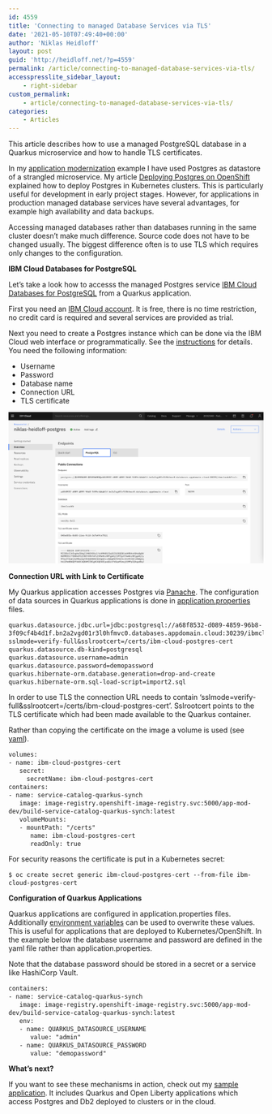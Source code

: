 ```yaml
---
id: 4559
title: 'Connecting to managed Database Services via TLS'
date: '2021-05-10T07:49:40+00:00'
author: 'Niklas Heidloff'
layout: post
guid: 'http://heidloff.net/?p=4559'
permalink: /article/connecting-to-managed-database-services-via-tls/
accesspresslite_sidebar_layout:
    - right-sidebar
custom_permalink:
    - article/connecting-to-managed-database-services-via-tls/
categories:
    - Articles
---
```


This article describes how to use a managed PostgreSQL database in a Quarkus microservice and how to handle TLS certificates.

In my [application modernization](https://github.com/IBM/application-modernization-javaee-quarkus) example I have used Postgres as datastore of a strangled microservice. My article [Deploying Postgres on OpenShift](http://heidloff.net/article/deploying-postgres-on-openshift/) explained how to deploy Postgres in Kubernetes clusters. This is particularly useful for development in early project stages. However, for applications in production managed database services have several advantages, for example high availability and data backups.

Accessing managed databases rather than databases running in the same cluster doesn’t make much difference. Source code does not have to be changed usually. The biggest difference often is to use TLS which requires only changes to the configuration.

**IBM Cloud Databases for PostgreSQL**

Let’s take a look how to accesss the managed Postgres service [IBM Cloud Databases for PostgreSQL](https://cloud.ibm.com/docs/databases-for-postgresql?topic=databases-for-postgresql-getting-started) from a Quarkus application.

First you need an [IBM Cloud account](https://cloud.ibm.com/registration). It is free, there is no time restriction, no credit card is required and several services are provided as trial.

Next you need to create a Postgres instance which can be done via the IBM Cloud web interface or programmatically. See the [instructions](https://github.com/IBM/application-modernization-javaee-quarkus/blob/master/documentation/Deployments.md#managed-postgres) for details. You need the following information:

- Username
- Password
- Database name
- Connection URL
- TLS certificate

![image](/assets/img/2021/05/postgres-ibm-cloud.png)

**Connection URL with Link to Certificate**

My Quarkus application accesses Postgres via [Panache](https://quarkus.io/guides/hibernate-orm-panache). The configuration of data sources in Quarkus applications is done in [application.properties](https://github.com/IBM/application-modernization-javaee-quarkus/blob/master/service-catalog-quarkus-synch/src/main/resources/application.properties.container-managed) files.

```
quarkus.datasource.jdbc.url=jdbc:postgresql://a68f8532-d089-4859-96b8-3f09cf4b4d1f.bn2a2vgd01r3l0hfmvc0.databases.appdomain.cloud:30239/ibmclouddb?sslmode=verify-full&sslrootcert=/certs/ibm-cloud-postgres-cert
quarkus.datasource.db-kind=postgresql
quarkus.datasource.username=admin
quarkus.datasource.password=demopassword
quarkus.hibernate-orm.database.generation=drop-and-create
quarkus.hibernate-orm.sql-load-script=import2.sql
```

In order to use TLS the connection URL needs to contain ‘sslmode=verify-full&amp;sslrootcert=/certs/ibm-cloud-postgres-cert’. Sslrootcert points to the TLS certificate which had been made available to the Quarkus container.

Rather than copying the certificate on the image a volume is used (see [yaml](https://github.com/IBM/application-modernization-javaee-quarkus/blob/master/service-catalog-quarkus-synch/deployment/kubernetes.yaml)).

```
volumes:
- name: ibm-cloud-postgres-cert
   secret:
     secretName: ibm-cloud-postgres-cert
containers:
- name: service-catalog-quarkus-synch
   image: image-registry.openshift-image-registry.svc:5000/app-mod-dev/build-service-catalog-quarkus-synch:latest
   volumeMounts:
   - mountPath: "/certs"
      name: ibm-cloud-postgres-cert
      readOnly: true
```

For security reasons the certificate is put in a Kubernetes secret:

```
$ oc create secret generic ibm-cloud-postgres-cert --from-file ibm-cloud-postgres-cert
```

**Configuration of Quarkus Applications**

Quarkus applications are configured in application.properties files. Additionally [environment variables](https://quarkus.io/guides/config-reference) can be used to overwrite these values. This is useful for applications that are deployed to Kubernetes/OpenShift. In the example below the database username and password are defined in the yaml file rather than application.properties.

Note that the database password should be stored in a secret or a service like HashiCorp Vault.

```
containers:
- name: service-catalog-quarkus-synch
   image: image-registry.openshift-image-registry.svc:5000/app-mod-dev/build-service-catalog-quarkus-synch:latest
   env:
   - name: QUARKUS_DATASOURCE_USERNAME
      value: "admin"
   - name: QUARKUS_DATASOURCE_PASSWORD
      value: "demopassword"
```

**What’s next?**

If you want to see these mechanisms in action, check out my [sample application](https://github.com/IBM/application-modernization-javaee-quarkus). It includes Quarkus and Open Liberty applications which access Postgres and Db2 deployed to clusters or in the cloud.